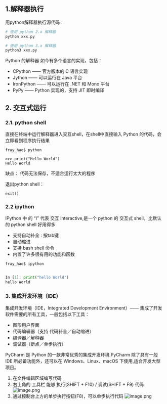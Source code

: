 ## 1.解释器执行
用python解释器执行源代码：
```python
# 使用 python 2.x 解释器
python xxx.py

# 使用 python 3.x 解释器
python3 xxx.py
```

Python 的解释器 如今有多个语言的实现，包括：

- CPython —— 官方版本的 C 语言实现
- Jython —— 可以运行在 Java 平台
- IronPython —— 可以运行在 .NET 和 Mono 平台
- PyPy —— Python 实现的，支持 JIT 即时编译

## 2. 交互式运行

### 2.1. python shell
直接在终端中运行解释器进入交互shell，在shell中直接输入 Python 的代码，会立即看到程序执行结果
```sheLl
fray_hao$ python

>>> print("Hello World")
Hello World
```
缺点： 代码无法保存，不适合运行太大的程序

退出python shell：

```python
exit()
```
### 2.2 ipython
IPython 中 的 “I” 代表 交互 interactive,是一个 python 的 交互式 shell，比默认的 python shell 好用得多
- 支持自动补全 : 按tab键
- 自动缩进
- 支持 bash shell 命令
- 内置了许多很有用的功能和函数

```python
fray_hao$ ipython


In [1]: print("hello World")
hello World
```
### 3. 集成开发环境（IDE）
集成开发环境（IDE，Integrated Development Environment）—— 集成了开发软件需要的所有工具，一般包括以下工具：
- 图形用户界面
- 代码编辑器（支持 代码补全／自动缩进）
- 编译器／解释器
- 调试器（断点／单步执行）

PyCharm 是 Python 的一款非常优秀的集成开发环境.PyCharm 除了具有一般 IDE 所必备功能外，还可以在 Windows、Linux、macOS 下使用,适合开发大型项目。

1. 在文件编辑区域编写代码
2. 右上角的 工具栏 能够 执行(SHIFT + F10) / 调试(SHIFT + F9) 代码
    ![image.png](https://upload-images.jianshu.io/upload_images/13764292-2f77803b4129c1b1.png?imageMogr2/auto-orient/strip%7CimageView2/2/w/1240)
3. 通过控制台上方的单步执行按钮(F8)，可以单步执行代码
![image.png](https://upload-images.jianshu.io/upload_images/13764292-3e4bf091eca5dd3c.png?imageMogr2/auto-orient/strip%7CimageView2/2/w/1240)

